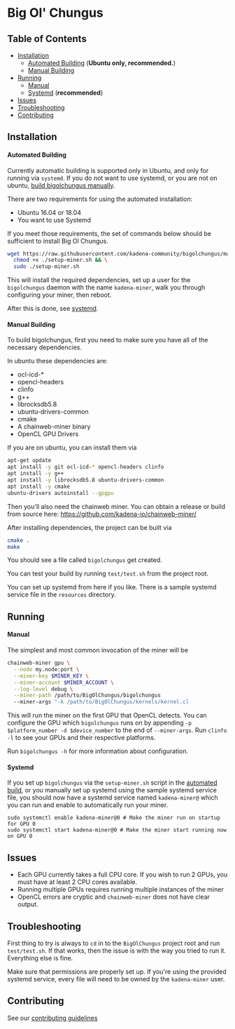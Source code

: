 # Big Ol' Chungus


## Table of Contents

  * [Installation](#installation)
    * [Automated Building](#automated-building) (**Ubuntu only, recommended.**)
    * [Manual Building](#manual-building) 
  * [Running](#running)
    * [Manual](#manual)
    * [Systemd](#systemd) (**recommended**)
  * [Issues](#issues)
  * [Troubleshooting](#troubleshooting)
  * [Contributing](#contributing)

## Installation

#### Automated Building

Currently automatic building is supported only in Ubuntu, and only for running via `systemd`.  If you do not want to
use systemd, or you are not on ubuntu, [build bigolchungus manually](#manual-building).

There are two requirements for using the automated installation:
  * Ubuntu 16.04 or 18.04
  * You want to use Systemd

If you meet those requirements, the set of commands below should be sufficient to install Big Ol Chungus.

```bash
wget https://raw.githubusercontent.com/kadena-community/bigolchungus/master/setup-miner.sh && \
  chmod +x ./setup-miner.sh && \
  sudo ./setup-miner.sh
```

This will install the required dependencies, set up a user for the `bigolchungus` daemon with the name `kadena-miner`, 
walk you through configuring your miner, then reboot.

After this is done, see [systemd](#systemd).


#### Manual Building 

To build bigolchungus, first you need to make sure you have all of the necessary dependencies.

In ubuntu these dependencies are:
  * ocl-icd-\*
  * opencl-headers
  * clinfo
  * g++
  * librocksdb5.8
  * ubuntu-drivers-common
  * cmake
  * A chainweb-miner binary
  * OpenCL GPU Drivers

If you are on ubuntu, you can install them via

```sh
apt-get update
apt install -y git ocl-icd-* opencl-headers clinfo
apt install -y g++
apt install -y librocksdb5.8 ubuntu-drivers-common
apt install -y cmake
ubuntu-drivers autoinstall --gpgpu
```

Then you'll also need the chainweb miner. You can obtain a release or build from source here: https://github.com/kadena-io/chainweb-miner/

After installing dependencies, the project can be built via

```sh
cmake .
make
```

You should see a file called `bigolchungus` get created.  

You can test your build by running `test/test.sh` from the project root.

You can set up systemd from here if you like.  There is a sample systemd service file in the `resources` directory.

## Running


#### Manual

The simplest and most common invocation of the miner will be

```sh
chainweb-miner gpu \
  --node my.node:port \
  --miner-key $MINER_KEY \
  --miner-account $MINER_ACCOUNT \
  --log-level debug \
  --miner-path /path/to/BigOlChungus/bigolchungus
  --miner-args "-k /path/to/BigOlChungus/kernels/kernel.cl
```

This will run the miner on the first GPU that OpenCL detects.  You can configure the GPU which `bigolchungus` runs on by
appending `-p $platform_number -d $device_number` to the end of `--miner-args`.  Run `clinfo -l` to see your GPUs and 
their respective platforms.

Run `bigolchungus -h` for more information about configuration.


#### Systemd

If you set up `bigolchungus` via the `setup-miner.sh` script in the [automated build](#automated-building), or you 
manually set up systemd using the sample systemd service file, you should now have a systemd service named 
`kadena-miner@` which you can run and enable to automatically run your miner.

```
sudo systemctl enable kadena-miner@0 # Make the miner run on startup for GPU 0
sudo systemctl start kadena-miner@0 # Make the miner start running now on GPU 0
```

## Issues

  * Each GPU currently takes a full CPU core.  If you wish to run 2 GPUs, you must have at least 2 CPU cores available.
  * Running multiple GPUs requires running multiple instances of the miner
  * OpenCL errors are cryptic and `chainweb-miner` does not have clear output.

## Troubleshooting

First thing to try is always to `cd` in to the `BigOlChungus` project root and run `test/test.sh`.  If that works, then 
the issue is with the way you tried to run it. Everything else is fine.

Make sure that permissions are properly set up.  If you're using the provided systemd service, every file will need to 
be owned by the `kadena-miner` user.

## Contributing

See our [contributing guidelines](./CONTRIBUTING.md)
